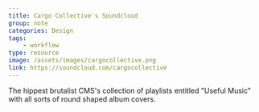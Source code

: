```yaml
---
title: Cargo Collective's Soundcloud
group: note
categories: Design
tags:
    - workflow
type: resource
image: /assets/images/cargocollective.png
link: https://soundcloud.com/cargocollective
---
```

The hippest brutalist CMS's collection of playlists entitled "Useful Music" with all sorts of round shaped album covers.
